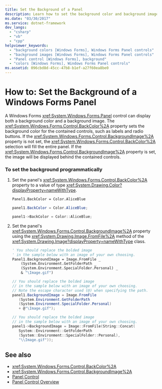 ```yaml
---
title: Set the Background of a Panel
description: Learn how to set the background color and background image of a Windows Forms panel using the Designer.
ms.date: "03/30/2017"
ms.service: dotnet-framework
dev_langs:
  - "csharp"
  - "vb"
  - "cpp"
helpviewer_keywords:
  - "background colors [Windows Forms], Windows Forms Panel controls"
  - "background images [Windows Forms], Windows Forms Panel controls"
  - "Panel control [Windows Forms], background"
  - "colors [Windows Forms], Windows Forms Panel controls"
ms.assetid: 096cbd8d-45cc-47b8-b1ef-a27f60ea8be0
---
```

# How to: Set the Background of a Windows Forms Panel

A Windows Forms <xref:System.Windows.Forms.Panel> control can display both a background color and a background image. The <xref:System.Windows.Forms.Control.BackColor%2A> property sets the background color for the contained controls, such as labels and radio buttons. If the <xref:System.Windows.Forms.Control.BackgroundImage%2A> property is not set, the <xref:System.Windows.Forms.Control.BackColor%2A> selection will fill the entire panel. If the <xref:System.Windows.Forms.Control.BackgroundImage%2A> property is set, the image will be displayed behind the contained controls.

### To set the background programmatically

1. Set the panel's <xref:System.Windows.Forms.Control.BackColor%2A> property to a value of type <xref:System.Drawing.Color?displayProperty=nameWithType>.

    ```vb
    Panel1.BackColor = Color.AliceBlue
    ```

    ```csharp
    panel1.BackColor = Color.AliceBlue;
    ```

    ```cpp
    panel1->BackColor = Color::AliceBlue;
    ```

2. Set the panel's <xref:System.Windows.Forms.Control.BackgroundImage%2A> property using the <xref:System.Drawing.Image.FromFile%2A> method of the <xref:System.Drawing.Image?displayProperty=nameWithType> class.

    ```vb
    ' You should replace the bolded image
    ' in the sample below with an image of your own choosing.
    Panel1.BackgroundImage = Image.FromFile _
        (System.Environment.GetFolderPath _
        (System.Environment.SpecialFolder.Personal) _
        & "\Image.gif")
    ```

    ```csharp
    // You should replace the bolded image
    // in the sample below with an image of your own choosing.
    // Note the escape character used (@) when specifying the path.
    panel1.BackgroundImage = Image.FromFile
       (System.Environment.GetFolderPath
       (System.Environment.SpecialFolder.Personal)
       + @"\Image.gif");
    ```

    ```cpp
    // You should replace the bolded image
    // in the sample below with an image of your own choosing.
    panel1->BackgroundImage = Image::FromFile(String::Concat(
       System::Environment::GetFolderPath
       (System::Environment::SpecialFolder::Personal),
       "\\Image.gif"));
    ```

## See also

- <xref:System.Windows.Forms.Control.BackColor%2A>
- <xref:System.Windows.Forms.Control.BackgroundImage%2A>
- [Panel Control](panel-control-windows-forms.md)
- [Panel Control Overview](panel-control-overview-windows-forms.md)
